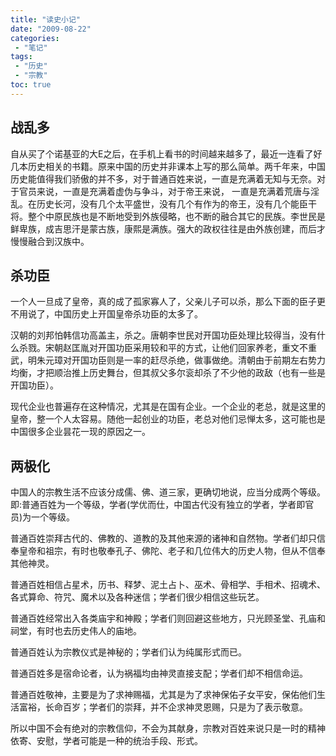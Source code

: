 ```yaml
---
title: "读史小记"
date: "2009-08-22"
categories:
 - "笔记"
tags:
 - "历史"
 - "宗教"
toc: true
---
```


## 战乱多

自从买了个诺基亚的大E之后，在手机上看书的时间越来越多了，最近一连看了好几本历史相关的书籍。原来中国的历史并非课本上写的那么简单。两千年来，中国历史能值得我们骄傲的并不多，对于普通百姓来说，一直是充满着无知与无奈。对于官员来说，一直是充满着虚伪与争斗，对于帝王来说， 一直是充满着荒唐与淫乱。在历史长河，没有几个太平盛世，没有几个有作为的帝王，没有几个能臣干将。整个中原民族也是不断地受到外族侵略，也不断的融合其它的民族。李世民是鲜卑族，成吉思汗是蒙古族，康熙是满族。强大的政权往往是由外族创建，而后才慢慢融合到汉族中。
<!--more-->

## 杀功臣

一个人一旦成了皇帝，真的成了孤家寡人了，父亲儿子可以杀，那么下面的臣子更不用说了，中国历史上开国皇帝杀功臣的太多了。

汉朝的刘邦怕韩信功高盖主，杀之。唐朝李世民对开国功臣处理比较得当，没有什么杀戮。宋朝赵匡胤对开国功臣采用较和平的方式，让他们回家养老，重文不重武，明朱元璋对开国功臣则是一率的赶尽杀绝，做事做绝。清朝由于前期左右势力均衡，才把顺治推上历史舞台，但其叔父多尔衮却杀了不少他的政敌（也有一些是开国功臣）。

现代企业也普遍存在这种情况，尤其是在国有企业。一个企业的老总，就是这里的皇帝，整一个人太容易。随他一起创业的功臣，老总对他们忌惮太多，这可能也是中国很多企业昙花一现的原因之一。

## 两极化

中国人的宗教生活不应该分成儒、佛、道三家，更确切地说，应当分成两个等级。即:普通百姓为一个等级，学者(学优而仕，中国古代没有独立的学者，学者即官员)为一个等级。

普通百姓崇拜古代的、佛教的、道教的及其他来源的诸神和自然物。学者们却只信奉皇帝和祖宗，有时也敬奉孔子、佛陀、老子和几位伟大的历史人物，但从不信奉其他神灵。

普通百姓相信占星术，历书、释梦、泥土占卜、巫术、骨相学、手相术、招魂术、各式算命、符咒、魔术以及各种迷信；学者们很少相信这些玩艺。

普通百姓经常出入各类庙宇和神殿；学者们则回避这些地方，只光顾圣堂、孔庙和祠堂，有时也去历史伟人的庙地。

普通百姓认为宗教仪式是神秘的；学者们认为纯属形式而已。

普通百姓多是宿命论者，认为祸福均由神灵直接支配；学者们却不相信命运。

普通百姓敬神，主要是为了求神赐福，尤其是为了求神保佑子女平安，保佑他们生活富裕，长命百岁；学者们的崇拜，并不企求神灵恩赐，只是为了表示敬意。

所以中国不会有绝对的宗教信仰，不会为其献身，宗教对百姓来说只是一时的精神依寄、安慰，学者可能是一种的统治手段、形式。
